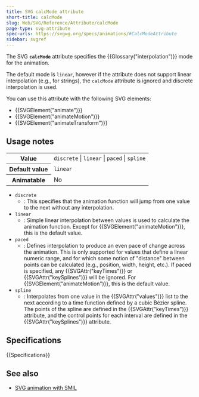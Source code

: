 ```yaml
---
title: SVG calcMode attribute
short-title: calcMode
slug: Web/SVG/Reference/Attribute/calcMode
page-type: svg-attribute
spec-urls: https://svgwg.org/specs/animations/#CalcModeAttribute
sidebar: svgref
---
```


The SVG **`calcMode`** attribute specifies the {{Glossary("interpolation")}} mode for the animation.

The default mode is `linear`, however if the attribute does not support linear interpolation (e.g., for strings), the `calcMode` attribute is ignored and discrete interpolation is used.

You can use this attribute with the following SVG elements:

- {{SVGElement("animate")}}
- {{SVGElement("animateMotion")}}
- {{SVGElement("animateTransform")}}

## Usage notes

<table class="properties">
  <tbody>
    <tr>
      <th scope="row">Value</th>
      <td>
        <code>discrete</code> | <code>linear</code> | <code>paced</code> |
        <code>spline</code>
      </td>
    </tr>
    <tr>
      <th scope="row">Default value</th>
      <td><code>linear</code></td>
    </tr>
    <tr>
      <th scope="row">Animatable</th>
      <td>No</td>
    </tr>
  </tbody>
</table>

- `discrete`
  - : This specifies that the animation function will jump from one value to the next without any interpolation.
- `linear`
  - : Simple linear interpolation between values is used to calculate the animation function. Except for {{SVGElement("animateMotion")}}, this is the default value.
- `paced`
  - : Defines interpolation to produce an even pace of change across the animation. This is only supported for values that define a linear numeric range, and for which some notion of "distance" between points can be calculated (e.g., position, width, height, etc.). If paced is specified, any {{SVGAttr("keyTimes")}} or {{SVGAttr("keySplines")}} will be ignored. For {{SVGElement("animateMotion")}}, this is the default value.
- `spline`
  - : Interpolates from one value in the {{SVGAttr("values")}} list to the next according to a time function defined by a cubic Bézier spline. The points of the spline are defined in the {{SVGAttr("keyTimes")}} attribute, and the control points for each interval are defined in the {{SVGAttr("keySplines")}} attribute.

## Specifications

{{Specifications}}

## See also

- [SVG animation with SMIL](/en-US/docs/Web/SVG/Guides/SVG_animation_with_SMIL)
